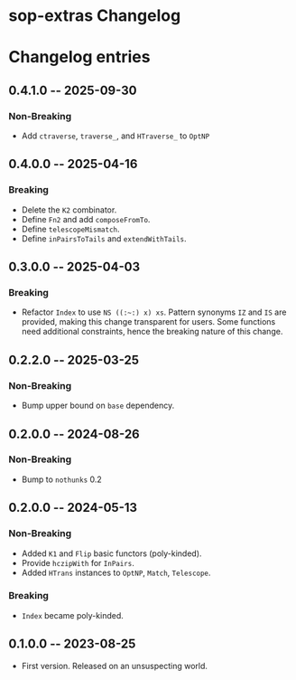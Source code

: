 # sop-extras Changelog

# Changelog entries

<a id='changelog-0.4.1.0'></a>
## 0.4.1.0 -- 2025-09-30

### Non-Breaking

- Add `ctraverse`, `traverse_`, and `HTraverse_` to `OptNP`

<a id='changelog-0.4.0.0'></a>
## 0.4.0.0 -- 2025-04-16

### Breaking

- Delete the `K2` combinator.
- Define `Fn2` and add `composeFromTo`.
- Define `telescopeMismatch`.
- Define `inPairsToTails` and `extendWithTails`.

<a id='changelog-0.3.0.0'></a>
## 0.3.0.0 -- 2025-04-03

### Breaking

- Refactor `Index` to use `NS ((:~:) x) xs`. Pattern synonyms `IZ` and `IS` are
  provided, making this change transparent for users. Some functions need
  additional constraints, hence the breaking nature of this change.

<a id='changelog-0.2.2.0'></a>
## 0.2.2.0 -- 2025-03-25

### Non-Breaking

- Bump upper bound on `base` dependency.

<a id='changelog-0.2.1.0'></a>
## 0.2.0.0 -- 2024-08-26

### Non-Breaking

- Bump to `nothunks` 0.2

<a id='changelog-0.2.0.0'></a>
## 0.2.0.0 -- 2024-05-13

### Non-Breaking

- Added `K1` and `Flip` basic functors (poly-kinded).
- Provide `hczipWith` for `InPairs`.
- Added `HTrans` instances to `OptNP`, `Match`, `Telescope`.

### Breaking

- `Index` became poly-kinded.

<a id='changelog-0.1.0.0'></a>
## 0.1.0.0 -- 2023-08-25

* First version. Released on an unsuspecting world.
